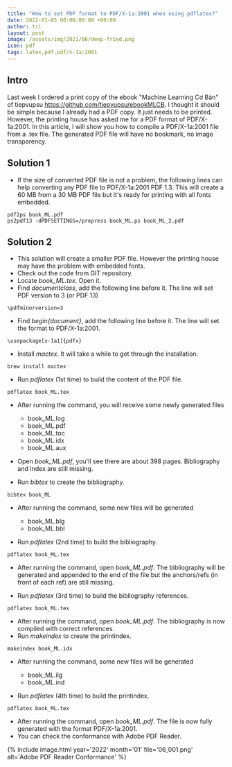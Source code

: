 ```yaml
---
title: "How to set PDF format to PDF/X-1a:2001 when using pdflatex?"
date: 2022-01-05 00:00:00:00 +00:00
author: tri
layout: post
image: /assets/img/2021/06/deep-fried.png
icon: pdf
tags: latex,pdf,pdf/x-1a:2001
---
```


## Intro
Last week I ordered a print copy of the ebook "Machine Learning Cơ Bản" of tiepvupsu https://github.com/tiepvupsu/ebookMLCB. I thought it should be simple because I already had a PDF copy. It just needs to be printed. However, the printing house has asked me for a PDF format of PDF/X-1a:2001. In this article, I will show you how to compile a PDF/X-1a:2001 file from a .tex file. The generated PDF file will have no bookmark, no image transparency.

## Solution 1

- If the size of converted PDF file is not a problem, the following lines can help converting any PDF file to PDF/X-1a:2001 PDF 1.3. This will create a 60 MB from a 30 MB PDF file but it's ready for printing with all fonts embedded.

```terminal
pdf2ps book_ML.pdf
ps2pdf13 -dPDFSETTINGS=/prepress book_ML.ps book_ML_2.pdf
```

## Solution 2

- This solution will create a smaller PDF file. However the printing house may have the problem with embedded fonts.
- Check out the code from GIT repository.
- Locate <em>book_ML.tex</em>. Open it.
- Find <em>documentclass</em>, add the following line before it. The line will set PDF version to 3 (or PDF 13)

```terminal
\pdfminorversion=3
```

- Find <em>begin{document}</em>, add the following line before it. The line will set the format to PDF/X-1a:2001.

```terminal
\usepackage[x-1a1]{pdfx}
```

- Install <em>mactex</em>. It will take a while to get through the installation.

```terminal
brew install mactex
```

- Run <em>pdflatex</em> (1st time) to build the content of the PDF file.

```terminal
pdflatex book_ML.tex
```

- After running the command, you will receive some newly generated files 
  - book_ML.log
  - book_ML.pdf
  - book_ML.toc
  - book_ML.idx
  - book_ML.aux

- Open <em>book_ML.pdf</em>, you'll see there are about 398 pages. Bibliography and Index are still missing.
- Run <em>bibtex</em> to create the bibliography. 
	
```terminal
bibtex book_ML
```

- After running the command, some new files will be generated 
  - book_ML.blg
  - book_ML.bbl

- Run <em>pdflatex</em> (2nd time) to build the bibliography.

```terminal
pdflatex book_ML.tex
```

- After running the command, open <em>book_ML.pdf</em>. The bibliography will be generated and appended to the end of the file but the anchors/refs (in front of each ref) are still missing.

- Run <em>pdflatex</em> (3rd time) to build the bibliography references.

```terminal
pdflatex book_ML.tex
```

- After running the command, open <em>book_ML.pdf</em>. The bibliography is now compiled with correct references.
- Run <em>makeindex</em> to create the printindex.

```terminal
makeindex book_ML.idx
```

- After running the command, some new files will be generated 
  - book_ML.ilg
  - book_ML.ind

- Run <em>pdflatex</em> (4th time) to build the printindex.

```terminal
pdflatex book_ML.tex
```

- After running the command, open <em>book_ML.pdf</em>. The file is now fully generated with the format PDF/X-1a:2001.
- You can check the conformance with Adobe PDF Reader.

{%
    include image.html
    year='2022'
    month='01'
    file='06_001.png'
    alt='Adobe PDF Reader Conformance'
%}